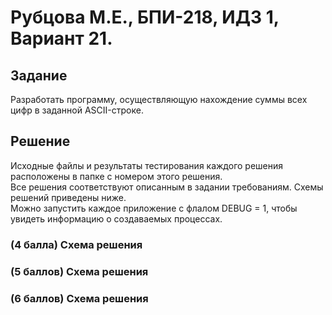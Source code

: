 # Рубцова М.Е., БПИ-218, ИДЗ 1, Вариант 21.

## Задание

Разработать программу, осуществляющую нахождение суммы всех цифр в заданной ASCII-строке.
 
## Решение

Исходные файлы и результаты тестирования каждого решения расположены в папке с номером этого решения.\
Все решения соответствуют описанным в задании требованиям. Схемы решений приведены ниже.\
Можно запустить каждое приложение с флалом DEBUG = 1, чтобы увидеть информацию о создаваемых процессах.

### (4 балла) Схема решения


### (5 баллов) Схема решения

### (6 баллов) Схема решения
